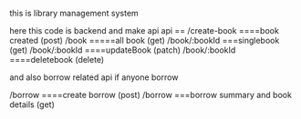 this is library management system 


here this code is backend and make api 
api ==
/create-book             ====book created (post)
/book                   =====all book  (get)
/book/:bookId           ===singlebook (get)
/book/:bookId               ====updateBook (patch)
/book/:bookId               ====deletebook (delete)

and also borrow related api if anyone borrow

/borrow       ====create borrow (post)
/borrow        ===borrow summary and book details (get)
